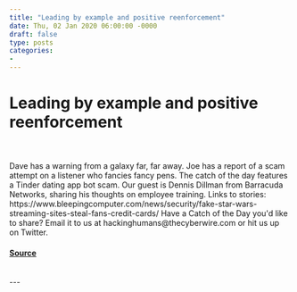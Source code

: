 ```yaml
---
title: "Leading by example and positive reenforcement"
date: Thu, 02 Jan 2020 06:00:00 -0000
draft: false
type: posts
categories: 
- 
---
```

# Leading by example and positive reenforcement

<br/>

<br/>
Dave has a warning from a galaxy far, far away. Joe has a report of a scam attempt on a listener who fancies fancy pens. The catch of the day features a Tinder dating app bot scam. Our guest is Dennis Dillman from Barracuda Networks, sharing his thoughts on employee training. Links to stories: https://www.bleepingcomputer.com/news/security/fake-star-wars-streaming-sites-steal-fans-credit-cards/ Have a Catch of the Day you'd like to share? Email it to us at hackinghumans@thecyberwire.com or hit us up on Twitter.

#### [Source](https://thecyberwire.com/podcasts/hacking-humans/79/notes)

<br/>
---
